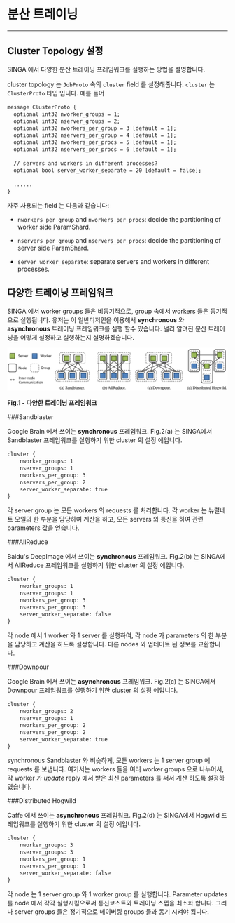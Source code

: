 # 분산 트레이닝

---

## Cluster Topology 설정

SINGA 에서 다양한 분산 트레이닝 프레임워크를 실행하는 방법을 설명합니다.

cluster topology 는 `JobProto` 속의 `cluster` field 를 설정해줍니다.
`cluster` 는 `ClusterProto` 타입 입니다. 예를 들어

    message ClusterProto {
      optional int32 nworker_groups = 1;
      optional int32 nserver_groups = 2;
      optional int32 nworkers_per_group = 3 [default = 1];
      optional int32 nservers_per_group = 4 [default = 1];
      optional int32 nworkers_per_procs = 5 [default = 1];
      optional int32 nservers_per_procs = 6 [default = 1];

      // servers and workers in different processes?
      optional bool server_worker_separate = 20 [default = false];

      ......
    }


자주 사용되는 field 는 다음과 같습니다:

* `nworkers_per_group` and `nworkers_per_procs`:
    decide the partitioning of worker side ParamShard.

* `nservers_per_group` and `nservers_per_procs`:
    decide the partitioning of server side ParamShard.

* `server_worker_separate`:
    separate servers and workers in different processes.

## 다양한 트레이닝 프레임워크

SINGA 에서 worker groups 들은 비동기적으로, group 속에서 workers 들은 동기적으로 실행됩니다. 유저는 이 일반디저인을 이용해서 **synchronous** 와 **asynchronous** 트레이닝 프레임워크를 실행 할수 있습니다. 널리 알려진 분산 트레이닝을 어떻게 설정하고 실행하는지 설명하겠습니다.

<img src="../../_static/images/frameworks.png" style="width: 800px"/>
<p><strong> Fig.1 - 다양한 트레이닝 프레임워크</strong></p>

###Sandblaster

Google Brain 에서 쓰이는 **synchronous** 프레임워크.
Fig.2(a) 는 SINGA에서 Sandblaster 프레임워크를 실행하기 위한 cluster 의 설정 예입니다.

    cluster {
        nworker_groups: 1
        nserver_groups: 1
        nworkers_per_group: 3
        nservers_per_group: 2
        server_worker_separate: true
    }

각 server group 는 모든 workers 의 requests 를 처리합니다.
각 worker 는 뉴럴네트 모델의 한 부분을 담당하여 계산을 하고, 모든 servers 와 통신을 하여 관련 parameters 값을 얻습니다.


###AllReduce

Baidu's DeepImage 에서 쓰이는 **synchronous** 프레임워크.
Fig.2(b) 는 SINGA에서 AllReduce 프레임워크를 실행하기 위한 cluster 의 설정 예입니다.

    cluster {
        nworker_groups: 1
        nserver_groups: 1
        nworkers_per_group: 3
        nservers_per_group: 3
        server_worker_separate: false
    }

각 node 에서 1 worker 와 1 server 를 실행하여, 각 node 가 parameters 의 한 부분을 담당하고 계산을 하도록 설정합니다. 다른 nodes 와 업데이트 된 정보를 교환합니다.

###Downpour

Google Brain 에서 쓰이는 **asynchronous** 프레임워크.
Fig.2(c) 는 SINGA에서 Downpour 프레임워크를 실행하기 위한 cluster 의 설정 예입니다.

    cluster {
        nworker_groups: 2
        nserver_groups: 1
        nworkers_per_group: 2
        nservers_per_group: 2
        server_worker_separate: true
    }

synchronous Sandblaster 와 비슷하게, 모든 workers 는 1 server group 에 requests 를 보냅니다. 여기서는 workers 들을 여러 worker groups 으로 나누어서, 각 worker 가 *update* reply 에서 받은 최신 parameters 를 써서 계산 하도록 설정하였습니다.

###Distributed Hogwild

Caffe 에서 쓰이는 **asynchronous** 프레임워크.
Fig.2(d) 는 SINGA에서 Hogwild 프레임워크를 실행하기 위한 cluster 의 설정 예입니다.

    cluster {
        nworker_groups: 3
        nserver_groups: 3
        nworkers_per_group: 1
        nservers_per_group: 1
        server_worker_separate: false
    }

각 node 는 1 server group 와 1 worker group 를 실행합니다.
Parameter updates 를 node 에서 각각 실행시킴으로써 통신코스트와 트레이닝 스텝을 최소화 합니다. 그러나 server groups 들은 정기적으로 네이버링 groups 들과 동기 시켜야 됩니다.
